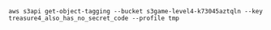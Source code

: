 
    aws s3api get-object-tagging --bucket s3game-level4-k73045aztqln --key treasure4_also_has_no_secret_code --profile tmp